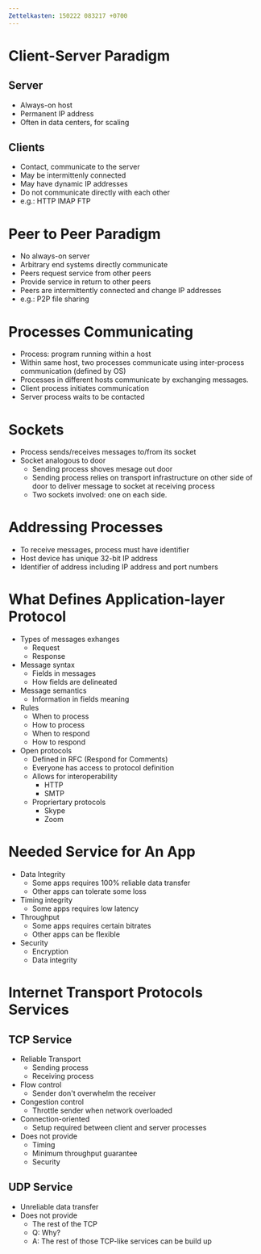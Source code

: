 ```yaml
---
Zettelkasten: 150222 083217 +0700
---
```

# Client-Server Paradigm
## Server
* Always-on host
* Permanent IP address
* Often in data centers, for scaling

## Clients
* Contact, communicate to the server
* May be intermittenly connected
* May have dynamic IP addresses
* Do not communicate directly with each other
* e.g.: HTTP IMAP FTP

# Peer to Peer Paradigm
* No always-on server
* Arbitrary end systems directly communicate
* Peers request service from other peers
* Provide service in return to other peers
* Peers are intermittently connected and change IP addresses
* e.g.: P2P file sharing

# Processes Communicating
* Process: program running within a host
* Within same host, two processes communicate using inter-process communication (defined by OS)
* Processes in different hosts communicate by exchanging messages.
* Client process initiates communication
* Server process waits to be contacted

# Sockets
* Process sends/receives messages to/from its socket
* Socket analogous to door
	* Sending process shoves mesage out door
	* Sending process relies on transport infrastructure on other side of door to deliver message to socket at receiving process
	* Two sockets involved: one on each side.

# Addressing Processes
* To receive messages, process must have identifier
* Host device has unique 32-bit IP address
* Identifier of address including IP address and port numbers

# What Defines Application-layer Protocol
* Types of messages exhanges
	* Request
	* Response
* Message syntax
	* Fields in messages
	* How fields are delineated
* Message semantics
	* Information in fields meaning
* Rules
	* When to process
	* How to process
	* When to respond
	* How to respond
* Open protocols
	* Defined in RFC (Respond for Comments)
	* Everyone has access to protocol definition
	* Allows for interoperability
		* HTTP
		* SMTP
	* Propriertary protocols
		* Skype
		* Zoom

# Needed Service for An App
* Data Integrity
	* Some apps requires 100% reliable data transfer
	* Other apps can tolerate some loss
* Timing integrity
	* Some apps requires low latency
* Throughput
	* Some apps requires certain bitrates
	* Other apps can be flexible
* Security
	* Encryption
	* Data integrity
# Internet Transport Protocols Services
## TCP Service
* Reliable Transport
	* Sending process
	* Receiving process
* Flow control
	* Sender don't overwhelm the receiver
* Congestion control
	* Throttle sender when network overloaded
* Connection-oriented
	* Setup required between client and server processes
* Does not provide
	* Timing
	* Minimum throughput guarantee
	* Security
## UDP Service
* Unreliable data transfer
* Does not provide
	* The rest of the TCP
	* Q: Why?
	* A: The rest of those TCP-like services can be build up

